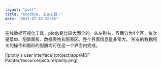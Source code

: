 ```yaml
---
layout: "post"
title: "Goodbye, 上古石器！"
date: "2017-07-10 22:05"
---
```

在线数据可视化工具，plotly是比较大而全的。从左到右，界面分为4个区，依次是菜单、配置面板、数据表格和图表区。整个界面信息量非常大，
所有的数据相关的操作和图形的配置均可在这一个界面内完成。

![plotly's user interface](project/app/MDF Painter/resource/picture/plotly.png)
